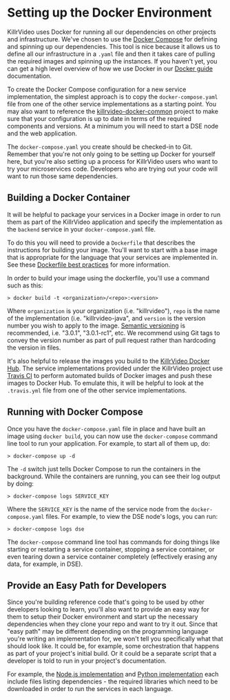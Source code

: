 # Setting up the Docker Environment

KillrVideo uses Docker for running all our dependencies on other projects and infrastructure.
We've chosen to use the [Docker Compose][docker-compose] for defining and spinning up our
dependencies. This tool is nice because it allows us to define all our infrastructure in a
`.yaml` file and then it takes care of pulling the required images and spinning up the
instances. If you haven't yet, you can get a high level overview of how we use Docker in our
[Docker guide][docker-guide] documentation.

To create the Docker Compose configuration for a new service implementation, the simplest approach
is to copy the `docker-compose.yaml` file from one of the other service implementations as a 
starting point. You may also want to reference the [killrvideo-docker-common][docker-common] 
project to make sure that your configuration is up to date in terms of the required components
and versions. At a minimum you will need to start a DSE node and the web application.

The `docker-compose.yaml` you create  should be checked-in to Git. Remember that you're not 
only going to be setting up Docker for yourself here, but you're also setting up a process for 
KillrVideo users who want to try your microservices code. Developers who are trying out your 
code will want to run those same dependencies.


## Building a Docker Container

It will be helpful to package your services in a Docker image in order to run them as part of 
the KillrVideo application and specify the implementation as the `backend` service in your
`docker-compose.yaml` file.

To do this you will need to provide a `Dockerfile` that describes the instructions for building
your image. You'll want to start with a base image that is appropriate for the language that 
your services are implemented in. See these [Dockerfile best practices][dockerfile-best-practices]
for more information.

In order to build your image using the dockerfile, you'll use a command such as this:

```
> docker build -t <organization>/<repo>:<version>
```

Where `organization` is your organization (i.e. "killrvideo"), `repo` is the name of the implementation
(i.e. "killrvideo-java", and `version` is the version number you wish to apply to the image.
[Semantic versioning][semver] is recommended, i.e. "3.0.1", "3.0.1-rc1", etc. We recommend using Git
tags to convey the version number as part of pull request rather than hardcoding the version in files.

It's also helpful to release the images you build to the [KillrVideo Docker Hub][docker-hub].
The service implementations provided under the KillrVideo project use [Travis CI][travis-ci]
to perform automated builds of Docker images and push these images to Docker Hub. To emulate this,
it will be helpful to look at the `.travis.yml` file from one of the other service implementations.

## Running with Docker Compose

Once you have the `docker-compose.yaml` file in place and have built an image using `docker build`,
you can now use the `docker-compose` command line tool to run your application. For example, 
to start all of them up, do:

```
> docker-compose up -d
```

The `-d` switch just tells Docker Compose to run the containers in the background. While the
containers are running, you can see their log output by doing:

```
> docker-compose logs SERVICE_KEY
```

Where the `SERVICE_KEY` is the name of the service node from the `docker-compose.yaml`
files. For example, to view the DSE node's logs, you can run:

```
> docker-compose logs dse
```

The `docker-compose` command line tool has commands for doing things like starting or
restarting a service container, stopping a service container, or even tearing down a service
container completely (effectively erasing any data, for example, in DSE).

## Provide an Easy Path for Developers

Since you're building reference code that's going to be used by other developers looking to
learn, you'll also want to provide an easy way for them to setup their Docker environment and
start up the necessary dependencies when they clone your repo and want to try it out. Since
that "easy path" may be different depending on the programming language you're writing an
implementation for, we won't tell you specifically what that should look like. It could be,
for example, some orchestration that happens as part of your project's initial build. Or it
could be a separate script that a developer is told to run in your project's documentation.

For example, the [Node.js implementation][killrvideo-nodejs] and [Python implementation][killrvideo-python]
each include files listing dependencies - the required libraries which need to be downloaded
in order to run the services in each language.


[docker-common]: https://github.com/KillrVideo/killrvideo-docker-common
[previous]: /docs/development/setup-git-repo/
[docker-compose]: https://docs.docker.com/compose/overview/
[docker-guide]: /docs/guides/docker/
[docker-hub]: https://hub.docker.com/u/killrvideo/
[killrvideo-nodejs]: https://github.com/KillrVideo/killrvideo-nodejs
[killrvideo-python]: https://github.com/KillrVideo/killrvideo-python
[dockerfile-best-practices]: https://docs.docker.com/develop/develop-images/dockerfile_best-practices/
[semver]: https://semver.org
[travis-ci]: https://travis-ci.org/
